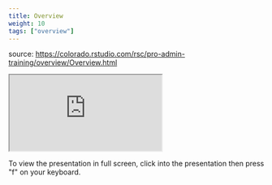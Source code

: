 ```yaml
---
title: Overview
weight: 10
tags: ["overview"]
---
```


source: https://colorado.rstudio.com/rsc/pro-admin-training/overview/Overview.html

<div class="resp-container">
  <iframe 
    src="https://colorado.rstudio.com/rsc/pro-admin-training/overview/Overview.html" 
        class="resp-iframe" 
        gesture="media"  allow="encrypted-media" allowfullscreen>
  </iframe>
</div>


To view the presentation in full screen, click into the presentation then press "f" on your keyboard.

